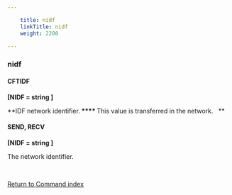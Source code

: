```yaml
---

    title: nidf
    linkTitle: nidf
    weight: 2200

---
```

<span id="nidf"></span>

### nidf

#### CFTIDF

**\[NIDF = string \]**

**<span style="font-weight: normal;">IDF
network identifier.</span><span style="font-weight: bold;"> **** </span><span style="font-weight: normal;">This value is transferred in the network.
 </span> **

#### SEND, RECV

**\[NIDF = string \]**

The network identifier.

 

[Return to Command index](../../)
